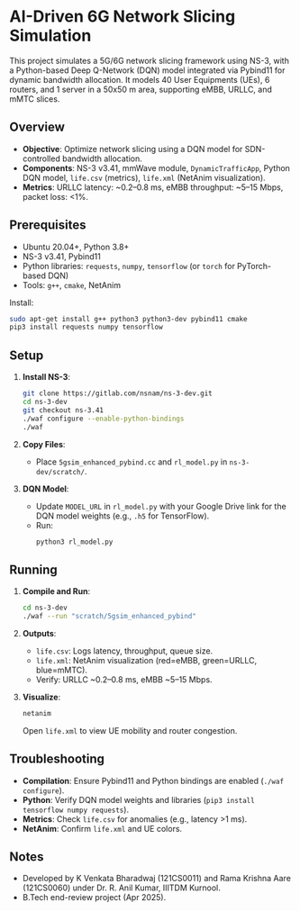 # AI-Driven 6G Network Slicing Simulation

This project simulates a 5G/6G network slicing framework using NS-3, with a Python-based Deep Q-Network (DQN) model integrated via Pybind11 for dynamic bandwidth allocation. It models 40 User Equipments (UEs), 6 routers, and 1 server in a 50x50 m area, supporting eMBB, URLLC, and mMTC slices.

## Overview
- **Objective**: Optimize network slicing using a DQN model for SDN-controlled bandwidth allocation.
- **Components**: NS-3 v3.41, mmWave module, `DynamicTrafficApp`, Python DQN model, `life.csv` (metrics), `life.xml` (NetAnim visualization).
- **Metrics**: URLLC latency: ~0.2–0.8 ms, eMBB throughput: ~5–15 Mbps, packet loss: <1%.

## Prerequisites
- Ubuntu 20.04+, Python 3.8+
- NS-3 v3.41, Pybind11
- Python libraries: `requests`, `numpy`, `tensorflow` (or `torch` for PyTorch-based DQN)
- Tools: `g++`, `cmake`, NetAnim

Install:
```bash
sudo apt-get install g++ python3 python3-dev pybind11 cmake
pip3 install requests numpy tensorflow
```

## Setup
1. **Install NS-3**:
   ```bash
   git clone https://gitlab.com/nsnam/ns-3-dev.git
   cd ns-3-dev
   git checkout ns-3.41
   ./waf configure --enable-python-bindings
   ./waf
   ```

2. **Copy Files**:
   - Place `5gsim_enhanced_pybind.cc` and `rl_model.py` in `ns-3-dev/scratch/`.

3. **DQN Model**:
   - Update `MODEL_URL` in `rl_model.py` with your Google Drive link for the DQN model weights (e.g., `.h5` for TensorFlow).
   - Run:
     ```bash
     python3 rl_model.py
     ```

## Running
1. **Compile and Run**:
   ```bash
   cd ns-3-dev
   ./waf --run "scratch/5gsim_enhanced_pybind"
   ```

2. **Outputs**:
   - `life.csv`: Logs latency, throughput, queue size.
   - `life.xml`: NetAnim visualization (red=eMBB, green=URLLC, blue=mMTC).
   - Verify: URLLC ~0.2–0.8 ms, eMBB ~5–15 Mbps.

3. **Visualize**:
   ```bash
   netanim
   ```
   Open `life.xml` to view UE mobility and router congestion.

## Troubleshooting
- **Compilation**: Ensure Pybind11 and Python bindings are enabled (`./waf configure`).
- **Python**: Verify DQN model weights and libraries (`pip3 install tensorflow numpy requests`).
- **Metrics**: Check `life.csv` for anomalies (e.g., latency >1 ms).
- **NetAnim**: Confirm `life.xml` and UE colors.

## Notes
- Developed by K Venkata Bharadwaj (121CS0011) and Rama Krishna Aare (121CS0060) under Dr. R. Anil Kumar, IIITDM Kurnool.
- B.Tech end-review project (Apr 2025).
